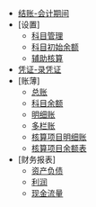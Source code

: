* [结账-会计期间](checkout-periodCheckout.md)
* [设置]
    * [科目管理](setting-subjectManagement.md)
    * [科目初始余额](setting-subjectBalancePeriodStart.md)
    * [辅助核算](setting-assistManagement.md)
* [凭证-录凭证](voucher-voucherManagement.md)
* [账薄]
    * [总账](account-generalLedger.md)
    * [科目余额](account-subjectBalance.md)
    * [明细账](account-subjectDetail.md)
    * [多栏账](account-multicolumnLedger.md)
    * [核算项目明细账](account-auxiliaryDetailedLedger.md)
    * [核算项目余额表](account-auxiliaryBalanceSheet.md)
* [财务报表]
    * [资产负债](report-assetLiability.md)
    * [利润](report-profit.md)
    * [现金流量](report-cashFlow.md)